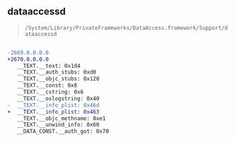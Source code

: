 ## dataaccessd

> `/System/Library/PrivateFrameworks/DataAccess.framework/Support/dataaccessd`

```diff

-2669.0.0.0.0
+2670.0.0.0.0
   __TEXT.__text: 0x1d4
   __TEXT.__auth_stubs: 0xd0
   __TEXT.__objc_stubs: 0x120
   __TEXT.__const: 0x8
   __TEXT.__cstring: 0x6
   __TEXT.__oslogstring: 0x40
-  __TEXT.__info_plist: 0x46d
+  __TEXT.__info_plist: 0x463
   __TEXT.__objc_methname: 0xe1
   __TEXT.__unwind_info: 0x60
   __DATA_CONST.__auth_got: 0x70

```

